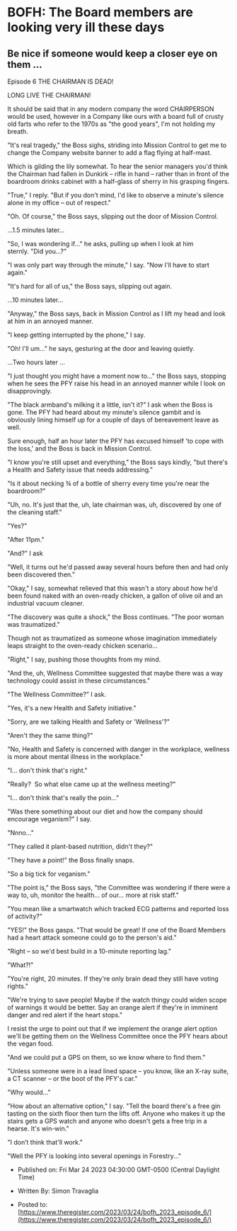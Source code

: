 # BOFH: The Board members are looking very ill these days

## Be nice if someone would keep a closer eye on them ...

Episode 6  THE CHAIRMAN IS DEAD!

LONG LIVE THE CHAIRMAN!

It should be said that in any modern company the word CHAIRPERSON would be used, however in a Company like ours with a board full of crusty old farts who refer to the 1970s as "the good years", I'm not holding my breath.

"It's real tragedy," the Boss sighs, striding into Mission Control to get me to change the Company website banner to add a flag flying at half-mast.

Which is gilding the lily somewhat. To hear the senior managers you'd think the Chairman had fallen in Dunkirk – rifle in hand – rather than in front of the boardroom drinks cabinet with a half-glass of sherry in his grasping fingers.

"True," I reply. "But if you don't mind, I'd like to observe a minute's silence alone in my office – out of respect."

"Oh. Of course," the Boss says, slipping out the door of Mission Control.


  ...1.5 minutes later...


"So, I was wondering if..." he asks, pulling up when I look at him sternly. "Did you...?"

"I was only part way through the minute," I say. "Now I'll have to start again."

"It's hard for all of us," the Boss says, slipping out again.

…10 minutes later…

"Anyway," the Boss says, back in Mission Control as I lift my head and look at him in an annoyed manner.

"I keep getting interrupted by the phone," I say.

"Oh! I'll um…" he says, gesturing at the door and leaving quietly.

…Two hours later …

"I just thought you might have a moment now to…" the Boss says, stopping when he sees the PFY raise his head in an annoyed manner while I look on disapprovingly.

"The black armband's milking it a little, isn't it?" I ask when the Boss is gone. The PFY had heard about my minute's silence gambit and is obviously lining himself up for a couple of days of bereavement leave as well.

Sure enough, half an hour later the PFY has excused himself 'to cope with the loss,' and the Boss is back in Mission Control.

"I know you're still upset and everything," the Boss says kindly, "but there's a Health and Safety issue that needs addressing."

"Is it about necking ¾ of a bottle of sherry every time you're near the boardroom?"

"Uh, no. It's just that the, uh, late chairman was, uh, discovered by one of the cleaning staff."

"Yes?"

"After 11pm."

"And?" I ask

"Well, it turns out he'd passed away several hours before then and had only been discovered then."

"Okay," I say, somewhat relieved that this wasn't a story about how he'd been found naked with an oven-ready chicken, a gallon of olive oil and an industrial vacuum cleaner.

"The discovery was quite a shock," the Boss continues. "The poor woman was traumatized."

Though not as traumatized as someone whose imagination immediately leaps straight to the oven-ready chicken scenario…

"Right," I say, pushing those thoughts from my mind.

"And the, uh, Wellness Committee suggested that maybe there was a way technology could assist in these circumstances."

"The Wellness Committee?" I ask.

"Yes, it's a new Health and Safety initiative."

"Sorry, are we talking Health and Safety or 'Wellness'?"

"Aren't they the same thing?"

"No, Health and Safety is concerned with danger in the workplace, wellness is more about mental illness in the workplace."

"I... don't think that's right."

"Really?  So what else came up at the wellness meeting?"

"I… don't think that's really the poin…"

"Was there something about our diet and how the company should encourage veganism?" I say.

"Nnno…"

"They called it plant-based nutrition, didn't they?"

"They have a point!" the Boss finally snaps.

"So a big tick for veganism."

"The point is," the Boss says, "the Committee was wondering if there were a way to, uh, monitor the health… of our… more at risk staff."

"You mean like a smartwatch which tracked ECG patterns and reported loss of activity?"

"YES!" the Boss gasps. "That would be great! If one of the Board Members had a heart attack someone could go to the person's aid."

"Right – so we'd best build in a 10-minute reporting lag."

"What?!"

"You're right, 20 minutes. If they're only brain dead they still have voting rights."

"We're trying to save people! Maybe if the watch thingy could widen scope of warnings it would be better. Say an orange alert if they're in imminent danger and red alert if the heart stops."

I resist the urge to point out that if we implement the orange alert option we'll be getting them on the Wellness Committee once the PFY hears about the vegan food.

"And we could put a GPS on them, so we know where to find them."

"Unless someone were in a lead lined space – you know, like an X-ray suite, a CT scanner – or the boot of the PFY's car."

"Why would…"

"How about an alternative option," I say. "Tell the board there's a free gin tasting on the sixth floor then turn the lifts off. Anyone who makes it up the stairs gets a GPS watch and anyone who doesn't gets a free trip in a hearse. It's win-win."

"I don’t think that'll work."

"Well the PFY is looking into several openings in Forestry..."



- Published on: Fri Mar 24 2023 04:30:00 GMT-0500 (Central Daylight Time)

- Written By: Simon Travaglia

- Posted to: [https://www.theregister.com/2023/03/24/bofh_2023_episode_6/](https://www.theregister.com/2023/03/24/bofh_2023_episode_6/)